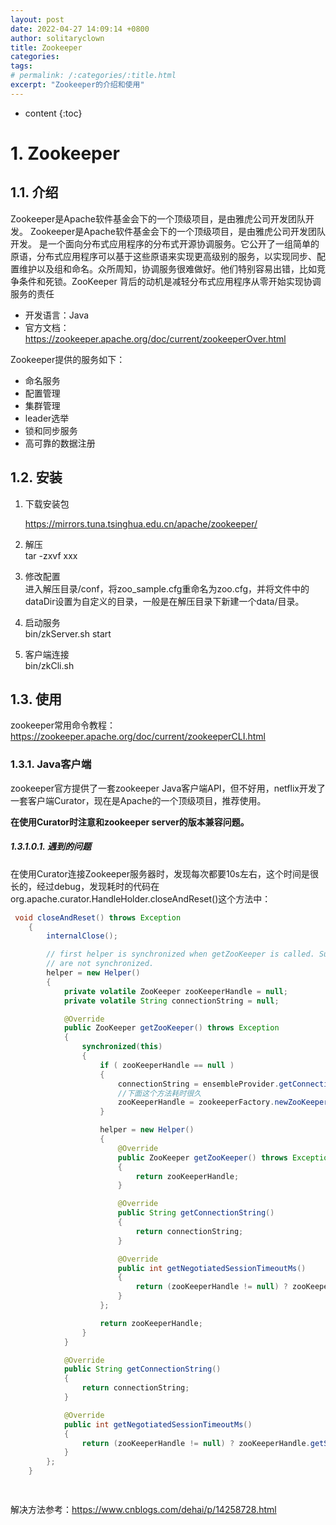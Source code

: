 ```yaml
---
layout: post
date: 2022-04-27 14:09:14 +0800
author: solitaryclown
title: Zookeeper
categories: 
tags: 
# permalink: /:categories/:title.html
excerpt: "Zookeeper的介绍和使用"
---
```

* content
{:toc}


# 1. Zookeeper
## 1.1. 介绍
Zookeeper是Apache软件基金会下的一个顶级项目，是由雅虎公司开发团队开发。
Zookeeper是Apache软件基金会下的一个顶级项目，是由雅虎公司开发团队开发。 是一个面向分布式应用程序的分布式开源协调服务。它公开了一组简单的原语，分布式应用程序可以基于这些原语来实现更高级别的服务，以实现同步、配置维护以及组和命名。众所周知，协调服务很难做好。他们特别容易出错，比如竞争条件和死锁。ZooKeeper 背后的动机是减轻分布式应用程序从零开始实现协调服务的责任

- 开发语言：Java
- 官方文档：<https://zookeeper.apache.org/doc/current/zookeeperOver.html>

Zookeeper提供的服务如下：
- 命名服务
- 配置管理
- 集群管理
- leader选举
- 锁和同步服务
- 高可靠的数据注册


## 1.2. 安装
1. 下载安装包  

   <https://mirrors.tuna.tsinghua.edu.cn/apache/zookeeper/>
2. 解压  
    tar -zxvf xxx
3. 修改配置  
    进入解压目录/conf，将zoo_sample.cfg重命名为zoo.cfg，并将文件中的dataDir设置为自定义的目录，一般是在解压目录下新建一个data/目录。

4. 启动服务  
    bin/zkServer.sh start

5. 客户端连接  
    bin/zkCli.sh

## 1.3. 使用
zookeeper常用命令教程：
    <https://zookeeper.apache.org/doc/current/zookeeperCLI.html>

### 1.3.1. Java客户端
zookeeper官方提供了一套zookeeper Java客户端API，但不好用，netflix开发了一套客户端Curator，现在是Apache的一个顶级项目，推荐使用。

**在使用Curator时注意和zookeeper server的版本兼容问题。**

##### 1.3.1.0.1. 遇到的问题
在使用Curator连接Zookeeper服务器时，发现每次都要10s左右，这个时间是很长的，经过debug，发现耗时的代码在org.apache.curator.HandleHolder.closeAndReset()这个方法中：
```java
 void closeAndReset() throws Exception
    {
        internalClose();

        // first helper is synchronized when getZooKeeper is called. Subsequent calls
        // are not synchronized.
        helper = new Helper()
        {
            private volatile ZooKeeper zooKeeperHandle = null;
            private volatile String connectionString = null;

            @Override
            public ZooKeeper getZooKeeper() throws Exception
            {
                synchronized(this)
                {
                    if ( zooKeeperHandle == null )
                    {
                        connectionString = ensembleProvider.getConnectionString();
                        //下面这个方法耗时很久
                        zooKeeperHandle = zookeeperFactory.newZooKeeper(connectionString, sessionTimeout, watcher, canBeReadOnly);
                    }

                    helper = new Helper()
                    {
                        @Override
                        public ZooKeeper getZooKeeper() throws Exception
                        {
                            return zooKeeperHandle;
                        }

                        @Override
                        public String getConnectionString()
                        {
                            return connectionString;
                        }

                        @Override
                        public int getNegotiatedSessionTimeoutMs()
                        {
                            return (zooKeeperHandle != null) ? zooKeeperHandle.getSessionTimeout() : 0;
                        }
                    };

                    return zooKeeperHandle;
                }
            }

            @Override
            public String getConnectionString()
            {
                return connectionString;
            }

            @Override
            public int getNegotiatedSessionTimeoutMs()
            {
                return (zooKeeperHandle != null) ? zooKeeperHandle.getSessionTimeout() : 0;
            }
        };
    }

 
```

解决方法参考：<https://www.cnblogs.com/dehai/p/14258728.html>